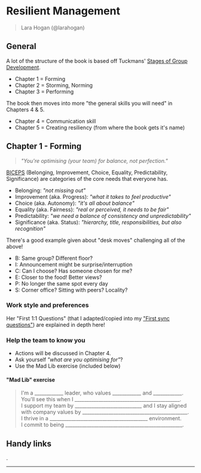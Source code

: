 # Resilient Management

> Lara Hogan (@larahogan)

## General

A lot of the structure of the book is based off Tuckmans' [Stages of Group Development](00-01).

* Chapter 1 = Forming
* Chapter 2 = Storming, Norming
* Chapter 3 = Performing

The book then moves into more "the general skills you will need" in Chapters 4 & 5.

* Chapter 4 = Communication skill
* Chapter 5 = Creating resiliency (from where the book gets it's name)

## Chapter 1 - Forming

> _"You're optimising (your team) for balance, not perfection."_

[BICEPS](01-01) (Belonging, Improvement, Choice, Equality, Predictability, Significance) are categories of the core needs that everyone has.

* Belonging: _"not missing out"_
* Improvement (aka. Progress): _"what it takes to feel productive"_
* Choice (aka. Autonomy): _"it's all about balance"_
* Equality (aka. Fairness): _"real or perceived, it needs to be fair"_
* Predictability: _"we need a balance of consistency and unpredictability"_
* Significance (aka. Status): _"hierarchy, title, responsibilities, but also recognition"_

There's a good example given about "desk moves" challenging all of the above!

* B: Same group? Different floor?
* I: Announcement might be surprise/interruption
* C: Can I choose? Has someone chosen for me?
* E: Closer to the food! Better views?
* P: No longer the same spot every day
* S: Corner office? Sitting with peers? Locality?

### Work style and preferences

Her "First 1:1 Questions" (that I adapted/copied into my ["First sync questions"](syncq)) are explained in depth here!

### Help the team to know you

* Actions will be discussed in Chapter 4.
* Ask yourself _"what are you optimising for"_?
* Use the Mad Lib exercise (included below)

#### "Mad Lib" exercise

> I'm a ____________ leader, who values ____________ and ____________. \
> You'll see this when I ____________________________________________. \
> I support my team by ____________________________ and I stay aligned \
> with company values by ____________________________________________. \
> I thrive in a _________________________________________ environment. \
> I commit to being _________________________________________________.

## Handy links

.

***

[00-01]: http://bkaprt.com/rm/00-01/
[01-01]: http://bkaprt.com/rm/01-01/
[syncq]: https://management-handbook.hermens.com.au/now-the-real-stuff/templates/gettingtoknowyou
